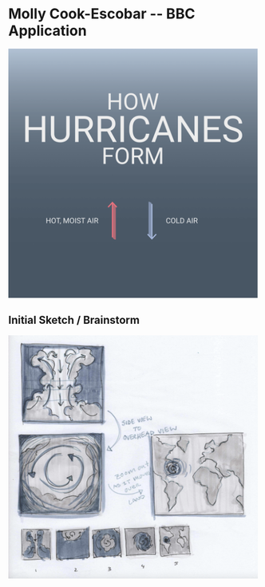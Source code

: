 # Molly Cook-Escobar -- BBC Application

<!-- <img style="width:300px" src="hurricane.gif" alt="description of gif" /> 
 -->
<img style="width:500px; margin: 0 auto" src="hurricane_3.gif" alt="hurricane gif" /> 

<h2>Initial Sketch / Brainstorm</h2>

<img style="width:500px; margin: 0 auto" src="hurricane_sketch.png" alt="hurricane sketch" /> 
